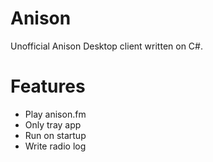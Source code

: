 # Anison
 Unofficial Anison Desktop client written on C#.
 
# Features
- Play anison.fm
- Only tray app
- Run on startup
- Write radio log

